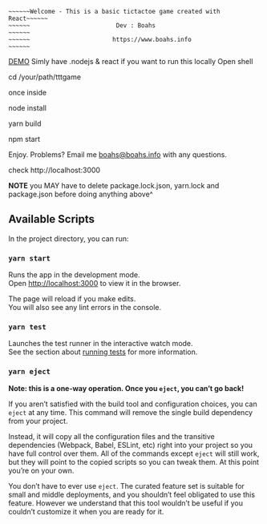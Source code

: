 ~~~~~~~~~~~~~~~~~~~~~~~~~~~~~~~~~~~~~~~~~~~~~~~~~~~~~~~~~~~~~~~~~~~~~~~
~~~~~~Welcome - This is a basic tictactoe game created with React~~~~~~
~~~~~~                        Dev : Boahs                        ~~~~~~
~~~~~~                       https://www.boahs.info              ~~~~~~
~~~~~~~~~~~~~~~~~~~~~~~~~~~~~~~~~~~~~~~~~~~~~~~~~~~~~~~~~~~~~~~~~~~~~~~
[DEMO](https://i.imgur.com/JuJVUlg.gif)
Simly have .nodejs & react if you want to run this locally 
Open shell 

cd /your/path/tttgame

once inside

node install

yarn build

npm start

Enjoy. Problems? Email me boahs@boahs.info with any questions.

check http://localhost:3000

**NOTE** you MAY have to delete package.lock.json, yarn.lock and package.json before doing anything above^ 




## Available Scripts

In the project directory, you can run:

### `yarn start` 

Runs the app in the development mode.<br />
Open [http://localhost:3000](http://localhost:3000) to view it in the browser.

The page will reload if you make edits.<br />
You will also see any lint errors in the console.

### `yarn test`

Launches the test runner in the interactive watch mode.<br />
See the section about [running tests](https://facebook.github.io/create-react-app/docs/running-tests) for more information.

### `yarn eject`

**Note: this is a one-way operation. Once you `eject`, you can’t go back!**

If you aren’t satisfied with the build tool and configuration choices, you can `eject` at any time. This command will remove the single build dependency from your project.

Instead, it will copy all the configuration files and the transitive dependencies (Webpack, Babel, ESLint, etc) right into your project so you have full control over them. All of the commands except `eject` will still work, but they will point to the copied scripts so you can tweak them. At this point you’re on your own.

You don’t have to ever use `eject`. The curated feature set is suitable for small and middle deployments, and you shouldn’t feel obligated to use this feature. However we understand that this tool wouldn’t be useful if you couldn’t customize it when you are ready for it.



